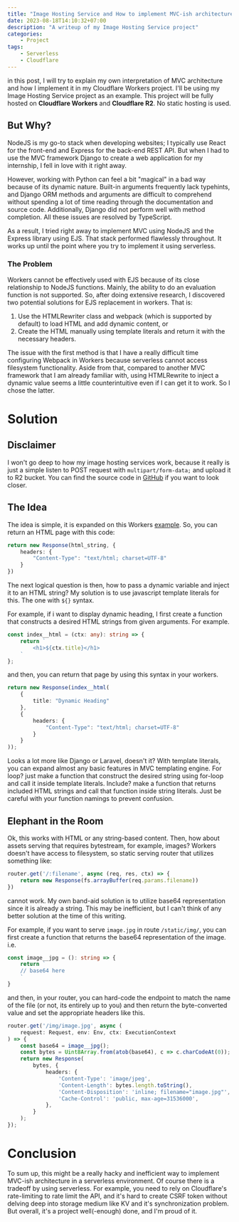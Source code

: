 ```yaml
---
title: "Image Hosting Service and How to implement MVC-ish architecture in Cloudflare Workers"
date: 2023-08-18T14:10:32+07:00
description: "A writeup of my Image Hosting Service project"
categories:
    - Project
tags:
    - Serverless
    - Cloudflare
---
```

in this post, I will try to explain my own interpretation of MVC architecture and how I implement it in my Cloudflare Workers project. I'll be using my Image Hosting Service project as an example. This project will be fully hosted on **Cloudflare Workers** and **Cloudflare R2**. No static hosting is used.

## But Why?

NodeJS is my go-to stack when developing websites; I typically use React for the front-end and Express for the back-end REST API. But when I had to use the MVC framework Django to create a web application for my internship, I fell in love with it right away.

However, working with Python can feel a bit "magical" in a bad way because of its dynamic nature. Built-in arguments frequently lack typehints, and Django ORM methods and arguments are difficult to comprehend without spending a lot of time reading through the documentation and source code. Additionally, Django did not perform well with method completion. All these issues are resolved by TypeScript.

As a result, I tried right away to implement MVC using NodeJS and the Express library using EJS. That stack performed flawlessly throughout. It works up until the point where you try to implement it using serverless.


### The Problem

Workers cannot be effectively used with EJS because of its close relationship to NodeJS functions. Mainly, the ability to do an evaluation function is not supported. So, after doing extensive research, I discovered two potential solutions for EJS replacement in workers. That is:

1. Use the HTMLRewriter class and webpack (which is supported by default) to load HTML and add dynamic content, or 
2. Create the HTML manually using template literals and return it with the necessary headers.

The issue with the first method is that I have a really difficult time configuring Webpack in Workers because serverless cannot access filesystem functionality. Aside from that, compared to another MVC framework that I am already familiar with, using HTMLRewrite to inject a dynamic value seems a little counterintuitive even if I can get it to work. So I chose the latter.


# Solution
## Disclaimer
I won't go deep to how my image hosting services work, because it really is just a simple listen to POST request with `multipart/form-data;` and upload it to R2 bucket. You can find the source code in [GitHub](https://github.com/reverseon/img.thr.fi) if you want to look closer.
## The Idea

The idea is simple, it is expanded on this Workers [example](https://developers.cloudflare.com/workers/examples/return-html/). So, you can return an HTML page with this code:

```ts
return new Response(html_string, {
    headers: {
        "Content-Type": "text/html; charset=UTF-8"
    }
})
```

The next logical question is then, how to pass a dynamic variable and inject it to an HTML string? My solution is to use javascript template literals for this. The one with `${}` syntax.

For example, if i want to display dynamic heading, I first create a function that constructs a desired HTML strings from given arguments. For example.

```ts
const index__html = (ctx: any): string => {
    return `
        <h1>${ctx.title}</h1>
    `
};
```

and then, you can return that page by using this syntax in your workers.

```ts
return new Response(index__html(
    {
        title: "Dynamic Heading"
    },
    {
        headers: {
            "Content-Type": "text/html; charset=UTF-8"
        }
    }
));
```

Looks a lot more like Django or Laravel, doesn't it? With template literals, you can expand almost any basic features in MVC templating engine. For loop? just make a function that construct the desired string using for-loop and call it inside template literals. Include? make a function that returns included HTML strings and call that function inside string literals. Just be careful with your function namings to prevent confusion.

## Elephant in the Room

Ok, this works with HTML or any string-based content. Then, how about assets serving that requires bytestream, for example, images? Workers doesn't have access to filesystem, so static serving router that utilizes something like:

```ts
router.get('/:filename', async (req, res, ctx) => {
    return new Response(fs.arrayBuffer(req.params.filename))
})
```

cannot work. My own band-aid solution is to utilize base64 representation since it is already a string. This may be inefficient, but I can't think of any better solution at the time of this writing.

For example, if you want to serve `image.jpg` in route `/static/img/`, you can first create a function that returns the base64 representation of the image. i.e.

```ts
const image__jpg = (): string => {
    return `
    // base64 here
    `
}
```

and then, in your router, you can hard-code the endpoint to match the name of the file (or not, its entirely up to you) and then return the byte-converted value and set the appropriate headers like this.

```ts
router.get('/img/image.jpg', async (
    request: Request, env: Env, ctx: ExecutionContext
) => {
    const base64 = image__jpg();
    const bytes = Uint8Array.from(atob(base64), c => c.charCodeAt(0));
    return new Response(
        bytes, {
            headers: {
                'Content-Type': 'image/jpeg',
                'Content-Length': bytes.length.toString(),
                'Content-Disposition': 'inline; filename="image.jpg"',
                'Cache-Control': 'public, max-age=31536000',
            },
        }
    );
});
```

# Conclusion
To sum up, this might be a really hacky and inefficient way to implement MVC-ish architecture in a serverless environment. Of course there is a tradeoff by using serverless. For example, you need to rely on Cloudflare's rate-limiting to rate limit the API, and it's hard to create CSRF token without delving deep into storage medium like KV and it's synchronization problem. But overall, it's a project well(-enough) done, and I'm proud of it.